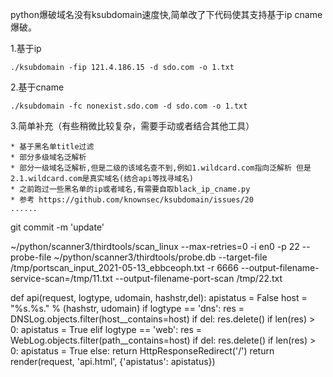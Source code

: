 python爆破域名没有ksubdomain速度快,简单改了下代码使其支持基于ip cname爆破。

1.基于ip
```
./ksubdomain -fip 121.4.186.15 -d sdo.com -o 1.txt
```
2.基于cname
```
./ksubdomain -fc nonexist.sdo.com -d sdo.com -o 1.txt
```
3.简单补充（有些稍微比较复杂，需要手动或者结合其他工具）
```
* 基于黑名单title过滤
* 部分多级域名泛解析
* 部分一级域名泛解析,但是二级的该域名查不到,例如1.wildcard.com指向泛解析 但是2.1.wildcard.com是真实域名(结合api等找寻域名)
* 之前跑过一些黑名单的ip或者域名,有需要自取black_ip_cname.py
* 参考 https://github.com/knownsec/ksubdomain/issues/20
......
```

git commit -m  'update'


~/python/scanner3/thirdtools/scan_linux  --max-retries=0  -i en0 -p 22 --probe-file ~/python/scanner3/thirdtools/probe.db --target-file /tmp/portscan_input_2021-05-13_ebbceoph.txt -r 6666 --output-filename-service-scan=/tmp/11.txt  --output-filename-port-scan /tmp/22.txt



def api(request, logtype, udomain, hashstr,del):
    apistatus = False
    host = "%s.%s." % (hashstr, udomain)
    if logtype == 'dns':
        res = DNSLog.objects.filter(host__contains=host)
        if del:
          res.delete()
        if len(res) > 0:
            apistatus = True
    elif logtype == 'web':
        res = WebLog.objects.filter(path__contains=host)
        if del:
            res.delete()
        if len(res) > 0:
            apistatus = True
    else:
        return HttpResponseRedirect('/')
    return render(request, 'api.html', {'apistatus': apistatus})